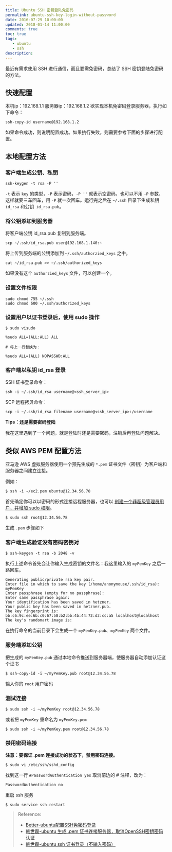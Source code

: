 ```yaml
---
title: Ubuntu SSH 密钥登陆免密码
permalink: ubuntu-ssh-key-login-without-password
date: 2016-07-29 10:00:00
updated: 2018-01-14 11:00:00
comments: true
toc: true
tags:
   - ubuntu
   - ssh
description:
---
```


最近有需求使用 SSH 进行通信，而且要需免密码，总结了 SSH 密钥登陆免密码的方法。

## 快速配置

本机ip：192.168.1.1
服务器ip：192.168.1.2
欲实现本机免密码登录服务器，执行如下命令：

```
ssh-copy-id username@192.168.1.2
```

如果命令成功，则说明配置成功。如果执行失败，则需要参考下面的步骤进行配置。

<!-- more -->

## 本地配置方法
### 客户端生成公钥、私钥

```
ssh-keygen -t rsa -P ''
```

`-t` 表示 `key` 的类型，`-P` 表示密码，`-P ''` 就表示空密码，也可以不用 `-P` 参数，这样就要三车回车，用 `-P` 就一次回车。运行完之后在 `~/.ssh` 目录下生成私钥 `id_rsa` 和公钥` id_rsa.pub`。

### 将公钥添加到服务器

将客户端公钥 id_rsa.pub 复制到服务端。

```
scp ~/.ssh/id_rsa.pub user@192.168.1.140:~
```

将上传到服务端的公钥添加到 `~/.ssh/authorzied_keys` 之中。

```
cat ~/id_rsa.pub >> ~/.ssh/authorized_keys
```

如果没有这个 `authorzied_keys` 文件，可以创建一个。

### 设置文件权限

```
sudo chmod 755 ~/.ssh
sudo chmod 600 ~/.ssh/authorized_keys
```

### 设置用户以证书登录后，使用 sudo 操作

```
$ sudo visudo
```

```
%sudo ALL=(ALL:ALL) ALL

# 将上一行替换为：

%sudo ALL=(ALL) NOPASSWD:ALL
```

### 客户端以私钥 id_rsa 登录

SSH 证书登录命令：

```
ssh -i ~/.ssh/id_rsa username@<ssh_server_ip>
```

SCP 远程拷贝命令：

```
scp -i ~/.ssh/id_rsa filename username@<ssh_server_ip>:/username
```

**Tips：还是需要密码登陆**

我在这里遇到了一个问题，就是登陆时还是需要密码，注销后再登陆问题解决。

## 类似 AWS PEM 配置方法

亚马逊 AWS 虚拟服务器使用一个预先生成的 `*.pem` 证书文件（密钥）为客户端和服务器之间建立连接。

例如：

```
$ ssh -i ~/ec2.pem ubuntu@12.34.56.78
```

首先确定你可以以密码的形式连接远程服务器，也可以 [创建一个非超级管理员用户，并增加 sudo 权限](http://blog.csdn.net/hanshileiai/article/details/51141854)。

```
$ sudo ssh root@12.34.56.78
```

生成 `.pem` 步骤如下

### 客户端生成验证没有密码密钥对

```
$ ssh-keygen -t rsa -b 2048 -v
```

执行上述命令首先会让你输入生成密钥的文件名：我这里输入的 `myPemKey` 之后一路回车。

```
Generating public/private rsa key pair.
Enter file in which to save the key (/home/anonymouse/.ssh/id_rsa): myPemKey
Enter passphrase (empty for no passphrase):
Enter same passphrase again:
Your identification has been saved in hetzner.
Your public key has been saved in hetzner.pub.
The key fingerprint is:
bb:c6:9c:ee:6b:c0:67:58:b2:bb:4b:44:72:d3:cc:a5 localhost@localhost
The key's randomart image is:
```

在执行命令的当前目录下会生成一个 `myPemKey.pub`、`myPemKey` 两个文件。

### 服务端添加公钥

把生成的 `myPemKey.pub` 通过本地命令推送到服务器端，使服务器自动添加认证这个证书

```
$ ssh-copy-id -i ~/myPemKey.pub root@12.34.56.78
```

输入你的 `root` 用户密码

### 测试连接

```
$ sudo ssh -i ~/myPemKey root@12.34.56.78
```

或者把 `myPemKey` 重命名为 `myPemKey.pem`

```
$ sudo ssh -i ~/myPemKey.pem root@12.34.56.78
```

### 禁用密码连接

**注意：要保证 .pem 连接成功的状态下，禁用密码连接。**

```
$ sudo vi /etc/ssh/sshd_config
```

找到这一行 `#PasswordAuthentication yes` 取消前边的 # 注释，改为：

```
PasswordAuthentication no
```

重启 ssh 服务

```
$ sudo service ssh restart
```

> Reference:
> - [Better-ubuntu配置SSH免密码登录](http://bosschow.github.io/2016/03/31/ubuntu-ssh-without-passwd-login/)
> - [韩世磊-ubuntu 生成 .pem 证书连接服务器，取消OpenSSH密钥密码认证](http://blog.csdn.net/hanshileiai/article/details/51141638)
> - [韩世磊-ubuntu ssh 证书登录（不输入密码）](http://blog.csdn.net/hanshileiai/article/details/50381467)
